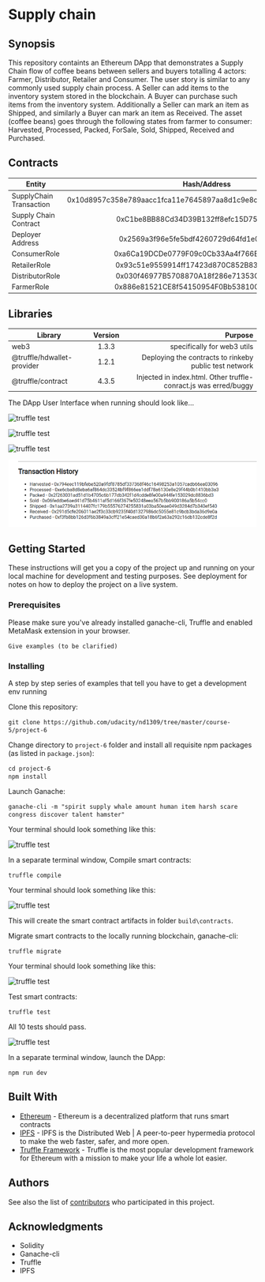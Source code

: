 # Supply chain 

## Synopsis

This repository containts an Ethereum DApp that demonstrates a Supply Chain flow of coffee beans between sellers and buyers totalling 4 actors: Farmer, Distributor, Retailer and Consumer. The user story is similar to any commonly used supply chain process. A Seller can add items to the inventory system stored in the blockchain. A Buyer can purchase such items from the inventory system. Additionally a Seller can mark an item as Shipped, and similarly a Buyer can mark an item as Received.
The asset (coffee beans) goes through the following states from farmer to consumer: Harvested, Processed, Packed, ForSale, Sold, Shipped, Received and Purchased.


## Contracts

| Entity        | Hash/Address           | Etherscan Link  |
| ------------- |:-------------:| -----:|
| SupplyChain Transaction     | 0x10d8957c358e789aacc1fca11e7645897aa8d1c9e8cb5c740ea0abc0f4764075 | https://rinkeby.etherscan.io/tx/0x10d8957c358e789aacc1fca11e7645897aa8d1c9e8cb5c740ea0abc0f4764075 |
| Supply Chain Contract      |   0xC1be8BB88Cd34D39B132ff8efc15D75885B575F0    | https://rinkeby.etherscan.io/address/0xc1be8bb88cd34d39b132ff8efc15d75885b575f0 |
| Deployer Address | 0x2569a3f96e5fe5bdf4260729d64fd1e044512e70  |  https://rinkeby.etherscan.io/address/0x2569a3f96e5fe5bdf4260729d64fd1e044512e70 |
|ConsumerRole|0xa6Ca19DCDe0779F09c0Cb33Aa4f766E02AB0CED9|https://rinkeby.etherscan.io/address/0xa6Ca19DCDe0779F09c0Cb33Aa4f766E02AB0CED9|
|RetailerRole|0x93c51e9559914ff17423d870C852B83600D3120E|https://rinkeby.etherscan.io/address/0x93c51e9559914ff17423d870C852B83600D3120E|
|DistributorRole|0x030f46977B5708870A18f286e71353CFBc5c30d8|https://rinkeby.etherscan.io/address/0x030f46977B5708870A18f286e71353CFBc5c30d8|
|FarmerRole|0x886e81521CE8f54150954F0Bb53810C37597e3Cc|https://rinkeby.etherscan.io/address/0x886e81521CE8f54150954F0Bb53810C37597e3Cc|

## Libraries
| Library        | Version           | Purpose  |
| ------------- |:-------------:| -----:|
| web3 |  1.3.3 | specifically for web3 utils|
| @truffle/hdwallet-provider | 1.2.1 | Deploying the contracts to rinkeby public test network |
| @truffle/contract | 4.3.5 | Injected in index.html. Other truffle-conract.js was erred/buggy |


The DApp User Interface when running should look like...

![truffle test](images/ftc_product_overview.png)

![truffle test](images/ftc_farm_details.png)

![truffle test](images/ftc_product_details.png)

![truffle test](images/transaction_history_supplychain.png)


## Getting Started

These instructions will get you a copy of the project up and running on your local machine for development and testing purposes. See deployment for notes on how to deploy the project on a live system.

### Prerequisites

Please make sure you've already installed ganache-cli, Truffle and enabled MetaMask extension in your browser.

```
Give examples (to be clarified)
```

### Installing

A step by step series of examples that tell you have to get a development env running

Clone this repository:

```
git clone https://github.com/udacity/nd1309/tree/master/course-5/project-6
```

Change directory to ```project-6``` folder and install all requisite npm packages (as listed in ```package.json```):

```
cd project-6
npm install
```

Launch Ganache:

```
ganache-cli -m "spirit supply whale amount human item harsh scare congress discover talent hamster"
```

Your terminal should look something like this:

![truffle test](images/ganache-cli.png)

In a separate terminal window, Compile smart contracts:

```
truffle compile
```

Your terminal should look something like this:

![truffle test](images/truffle_compile.png)

This will create the smart contract artifacts in folder ```build\contracts```.

Migrate smart contracts to the locally running blockchain, ganache-cli:

```
truffle migrate
```

Your terminal should look something like this:

![truffle test](images/truffle_migrate.png)

Test smart contracts:

```
truffle test
```

All 10 tests should pass.

![truffle test](images/truffle_test.png)

In a separate terminal window, launch the DApp:

```
npm run dev
```

## Built With

* [Ethereum](https://www.ethereum.org/) - Ethereum is a decentralized platform that runs smart contracts
* [IPFS](https://ipfs.io/) - IPFS is the Distributed Web | A peer-to-peer hypermedia protocol
to make the web faster, safer, and more open.
* [Truffle Framework](http://truffleframework.com/) - Truffle is the most popular development framework for Ethereum with a mission to make your life a whole lot easier.


## Authors

See also the list of [contributors](https://github.com/your/project/contributors.md) who participated in this project.

## Acknowledgments

* Solidity
* Ganache-cli
* Truffle
* IPFS
